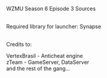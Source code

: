 WZMU Season 6 Episode 3 Sources<br /><br />

Required library for launcher: Synapse<br /><br />

Credits to:<br />

VertexBrasil - Anticheat engine<br />
zTeam - GameServer, DataServer<br />
and the rest of the gang...

